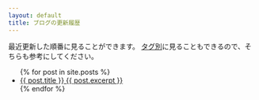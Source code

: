 ```yaml
---
layout: default
title: ブログの更新履歴
---
```

最近更新した順番に見ることができます。
<a href="staff.html" class="btn">タグ別</a>に見ることもできるので、そちらも参考にしてください。

<ul>
  {% for post in site.posts %}
    <li>
      <a href="{{ post.url }}" class="btn">{{ post.title }}
      {{ post.excerpt }}</a>
    </li>
  {% endfor %}
</ul>
